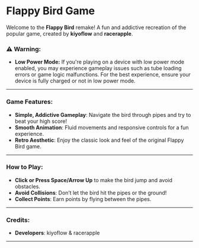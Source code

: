# Flappy Bird Game

Welcome to the **Flappy Bird** remake! A fun and addictive recreation of the popular game, created by **kiyoflow** and **racerapple**.

### ⚠️ Warning:
- **Low Power Mode:** If you're playing on a device with low power mode enabled, you may experience gameplay issues such as tube loading errors or game logic malfunctions. For the best experience, ensure your device is fully charged or not in low power mode.

---

### Game Features:
- **Simple, Addictive Gameplay**: Navigate the bird through pipes and try to beat your high score!
- **Smooth Animation**: Fluid movements and responsive controls for a fun experience.
- **Retro Aesthetic**: Enjoy the classic look and feel of the original Flappy Bird game.

---

### How to Play:
- **Click or Press Space/Arrow Up** to make the bird jump and avoid obstacles.
- **Avoid Collisions**: Don’t let the bird hit the pipes or the ground!
- **Collect Points**: Earn points by flying between the pipes.

---

### Credits:
- **Developers**: kiyoflow & racerapple

---
